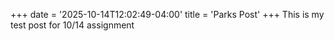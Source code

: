 +++
date = '2025-10-14T12:02:49-04:00'
title = 'Parks Post'
+++
This is my test post for 10/14 assignment
